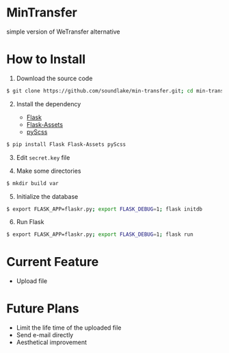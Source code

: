 # MinTransfer

simple version of WeTransfer alternative

# How to Install

1. Download the source code

```bash
$ git clone https://github.com/soundlake/min-transfer.git; cd min-transfer
```

2. Install the dependency

    * [Flask](http://flask.pocoo.org/docs/0.11/)
    * [Flask-Assets](https://flask-assets.readthedocs.io/en/latest/)
    * [pyScss](https://pyscss.readthedocs.io/en/latest/)

```bash
$ pip install Flask Flask-Assets pyScss
```

3. Edit `secret.key` file

4. Make some directories

```bash
$ mkdir build var
```

5. Initialize the database

```bash
$ export FLASK_APP=flaskr.py; export FLASK_DEBUG=1; flask initdb
```

6. Run Flask

```bash
$ export FLASK_APP=flaskr.py; export FLASK_DEBUG=1; flask run
```

# Current Feature

* Upload file

# Future Plans

* Limit the life time of the uploaded file
* Send e-mail directly
* Aesthetical improvement
